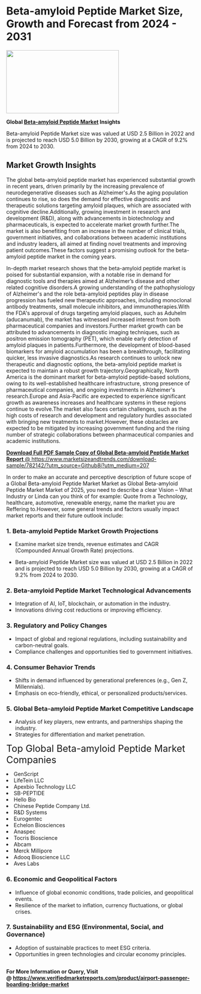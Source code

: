 <H1>Beta-amyloid Peptide Market Size, Growth and Forecast from 2024 - 2031</H1><img class="aligncenter size-medium wp-image-584254" src="https://thirdeyenews.in/wp-content/uploads/2024/09/Global-Market-Research-300x168.jpeg" alt="" width="300" height="168" /><p><strong>Global&nbsp;<a href="https://www.marketsizeandtrends.com/download-sample/782142/?utm_source=Github8j?utm_medium=207">Beta-amyloid Peptide Market</a> Insights</strong></p><p>Beta-amyloid Peptide Market size was valued at USD 2.5 Billion in 2022 and is projected to reach USD 5.0 Billion by 2030, growing at a CAGR of 9.2% from 2024 to 2030.</p><p><h2>Market Growth Insights</h2> <p>The global beta-amyloid peptide market has experienced substantial growth in recent years, driven primarily by the increasing prevalence of neurodegenerative diseases such as Alzheimer's.As the aging population continues to rise, so does the demand for effective diagnostic and therapeutic solutions targeting amyloid plaques, which are associated with cognitive decline.Additionally, growing investment in research and development (R&D), along with advancements in biotechnology and pharmaceuticals, is expected to accelerate market growth further.The market is also benefiting from an increase in the number of clinical trials, government initiatives, and collaborations between academic institutions and industry leaders, all aimed at finding novel treatments and improving patient outcomes.These factors suggest a promising outlook for the beta-amyloid peptide market in the coming years.</p> <p><a href="#"></a></p> <p>In-depth market research shows that the beta-amyloid peptide market is poised for substantial expansion, with a notable rise in demand for diagnostic tools and therapies aimed at Alzheimer’s disease and other related cognitive disorders.A growing understanding of the pathophysiology of Alzheimer's and the role beta-amyloid peptides play in disease progression has fueled new therapeutic approaches, including monoclonal antibody treatments, small molecule inhibitors, and immunotherapies.With the FDA's approval of drugs targeting amyloid plaques, such as Aduhelm (aducanumab), the market has witnessed increased interest from both pharmaceutical companies and investors.Further market growth can be attributed to advancements in diagnostic imaging techniques, such as positron emission tomography (PET), which enable early detection of amyloid plaques in patients.Furthermore, the development of blood-based biomarkers for amyloid accumulation has been a breakthrough, facilitating quicker, less invasive diagnostics.As research continues to unlock new therapeutic and diagnostic options, the beta-amyloid peptide market is expected to maintain a robust growth trajectory.Geographically, North America is the dominant market for beta-amyloid peptide-based solutions, owing to its well-established healthcare infrastructure, strong presence of pharmaceutical companies, and ongoing investments in Alzheimer's research.Europe and Asia-Pacific are expected to experience significant growth as awareness increases and healthcare systems in these regions continue to evolve.The market also faces certain challenges, such as the high costs of research and development and regulatory hurdles associated with bringing new treatments to market.However, these obstacles are expected to be mitigated by increasing government funding and the rising number of strategic collaborations between pharmaceutical companies and academic institutions.</p> <p><a href="#"></p><p><span class=""><strong>Download Full PDF Sample Copy of Global Beta-amyloid Peptide Market Report</strong> @ <a href="https://www.marketsizeandtrends.com/download-sample/782142/?utm_source=Github8j?utm_medium=207" target="_blank">https://www.marketsizeandtrends.com/download-sample/782142/?utm_source=Github8j?utm_medium=207</a></span></p><p>In order to make an accurate and perceptive description of future scope of a Global&nbsp;Beta-amyloid Peptide Market Market as Global&nbsp;Beta-amyloid Peptide Market Market of 2025, you need to describe a clear Vision &ndash; What Industry or Linda can you think of for example: Quote from a Technology, healthcare, automotive, renewable energy, name the market you are Reffering to.However, some general trends and factors usually impact market reports and their future outlook include:</p><h3>1.&nbsp;<strong>Beta-amyloid Peptide Market Growth Projections</strong></h3><ul><li>Examine market size trends, revenue estimates and CAGR (Compounded Annual Growth Rate) projections.</li><li><p>Beta-amyloid Peptide Market size was valued at USD 2.5 Billion in 2022 and is projected to reach USD 5.0 Billion by 2030, growing at a CAGR of 9.2% from 2024 to 2030.</p></li></ul><h3>2.&nbsp;<strong>Beta-amyloid Peptide Market Technological Advancements</strong></h3><ul><li>Integration of AI, IoT, blockchain, or automation in the industry.</li><li>Innovations driving cost reductions or improving efficiency.</li></ul><h3>3.&nbsp;<strong>Regulatory and Policy Changes</strong></h3><ul><li>Impact of global and regional regulations, including sustainability and carbon-neutral goals.</li><li>Compliance challenges and opportunities tied to government initiatives.</li></ul><h3>4.&nbsp;<strong>Consumer Behavior Trends</strong></h3><ul><li>Shifts in demand influenced by generational preferences (e.g., Gen Z, Millennials).</li><li>Emphasis on eco-friendly, ethical, or personalized products/services.</li></ul><h3>5.&nbsp;<strong>Global Beta-amyloid Peptide Market Competitive Landscape</strong></h3><ul><li>Analysis of key players, new entrants, and partnerships shaping the industry.</li><li>Strategies for differentiation and market penetration.</li></ul><p data-pm-slice="1 1 []"><span style="color: inherit; font-family: inherit; font-size: 25px;">Top Global Beta-amyloid Peptide Market Companies</span></p><div class="" data-test-id=""><p><li>GenScript</li><li> LifeTein LLC</li><li> Apexbio Technology LLC</li><li> SB-PEPTIDE</li><li> Hello Bio</li><li> Chinese Peptide Company Ltd.</li><li> R&D Systems</li><li> Eurogentec</li><li> Echelon Biosciences</li><li> Anaspec</li><li> Tocris Bioscience</li><li> Abcam</li><li> Merck Millipore</li><li> Adooq Bioscience LLC</li><li> Aves Labs</li></p></div><h3>6.&nbsp;<strong>Economic and Geopolitical Factors</strong></h3><ul><li>Influence of global economic conditions, trade policies, and geopolitical events.</li><li>Resilience of the market to inflation, currency fluctuations, or global crises.</li></ul><h3>7.&nbsp;<strong>Sustainability and ESG (Environmental, Social, and Governance)</strong></h3><ul><li>Adoption of sustainable practices to meet ESG criteria.</li><li>Opportunities in green technologies and circular economy principles.</li></ul><h2><strong style="font-size: 14px;">For More Information or Query, Visit @&nbsp;</strong><a style="background-color: #ffffff; font-size: 14px;" href="https://www.marketsizeandtrends.com/report/beta-amyloid-peptide-market/" target="_blank">https://www.verifiedmarketreports.com/product/airport-passenger-boarding-bridge-market</a></h2>